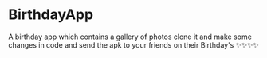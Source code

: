 # BirthdayApp
 A birthday app which contains a gallery of photos 
 clone it and make some changes in code and send the apk to your friends on their Birthday's ✨✨✨✨
